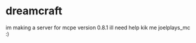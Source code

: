 dreamcraft
==========

im making a server for mcpe version 0.8.1 ill need help kik me joelplays_mc :)
